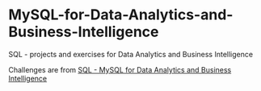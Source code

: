 # MySQL-for-Data-Analytics-and-Business-Intelligence
SQL - projects and exercises for Data Analytics and Business Intelligence

Challenges are from [SQL - MySQL for Data Analytics and Business Intelligence](https://www.udemy.com/course/sql-mysql-for-data-analytics-and-business-intelligence)
